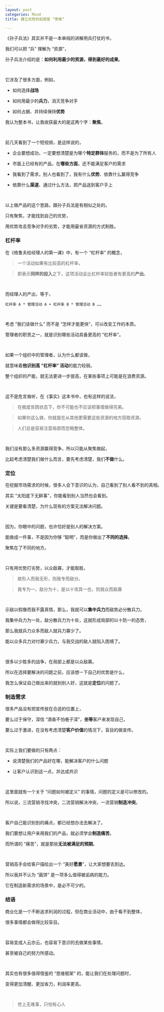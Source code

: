 ```yaml
---
layout: post
categories: Mind
title: 建立优势的前提是 “聚焦”

---
```


《孙子兵法》其实并不是一本单纯的讲解用兵打仗的书，

我们可以把 “兵” 理解为 “资源”，

孙子兵法介绍的是：**如何利用最少的资源，得到最好的成果**。

<br/>

它涉及了很多方面，例如，

- 如何选择**战场**

- 如何用最少的**兵力**，消灭竞争对手

- 如何占据、并持续保持**优势**

我认为整本书，让我收获最大的是这两个字：**聚焦**。

<br/>

前几天看到了一个短视频，是这样说的，

- 企业要想成功，一定要想清楚是为哪个**特定群体**服务的，而不是为了所有人

- 市面上已经有的产品，在**哪些方面**，还不能满足客户的需求

- 我看到了需求，别人也看到了，我有什么**优势**、依靠什么赢得竞争

- 依靠什么**渠道**、通过什么方法，把产品送到客户手上

<br/>

以上做产品的这个思路，跟孙子兵法是有相似之处的。

只有聚焦，才能找到自己的优势，

用优势攻击竞争对手的劣势，才能用最省资源的方式制胜。

### 杠杆率

在《格鲁夫给经理人的第一课》中，有一个 “杠杆率” 的概念，

> 一个活动如果有比较高的杠杆率，

> 即表示**同样的投入**之下，这项活动会比杠杆率较低者有更高的**产出**。

<br/>

而经理人的产出，等于，

```
杠杆率 A * 管理活动 A + 杠杆率 B * 管理活动 B ……
```

<br/>

考虑 “我们该做什么” 而不是 “怎样才能更快”，可以改变工作的本质。

管理者的职责之一，就是识别哪些活动具备更高的 “杠杆率”。

<br/>

如果一个组织中的管理者，认为什么都该做，

就意味着**他识别高 “杠杆率” 活动**的能力较弱。

整个组织的产能，就无法更进一步提高，在某些事项上可能是在浪费资源。

<br/>

这不是危言耸听，在《事实》这本书中，也有这样的说法，

> 在极度贫困状态下，你不可能也不应该把事情做得完美。

> 如果你这么做，你就是在从其他更需要这些资源的地方窃取资源。

> 人们总是容易注意局部而忽略整体。

<br/>

我们没有那么多资源赢得竞争，所以只能从聚焦做起，

比起考虑清楚我们做什么而言，要先考虑清楚，我们**不做**什么。

### 定位

在挖掘市场需求的时候，很多人会下意识的认为，自己看到了别人看不到的真相。

其实 “太阳底下无鲜事”，你能看到别人当然也会看到。

关键是要看清楚，为什么现有的方案无法解决问题。

<br/>

因为，你眼中的问题，也许恰好是别人的解决方案。

能做成一件事，不是因为你够 “聪明”，而是你做出了**不同的选择**。

聚焦在了不同的地方。

<br/>

只有用优势打劣势，以众敌寡，才能取胜，

> 故形人而我无形，则我专而敌分。

> 我专为一，敌分为十，是以十攻其一也，则我众而敌寡

<br/>

示敌以假像而我不露真情，那么，我就可以**集中兵力**而敌势必分散兵力。

我集中兵力为一处，敌分散兵力为十处，这就形成局部的以十防一的态势，

那么我就兵力众多而敌人就兵力寡少了。

能以众多兵力对付寡少兵力，与我交战的敌人就陷入困境了。

<br/>

很多以少胜多的战争，在局部上都是以众敌寡。

所以在选择要解决的问题之前，应该想一下自己的优势是什么，

我怎么保证自己做出来的就别别人好，这就是**定位**的问题了。

### 制造需求

很多产品没有把宣传放在合适的位置上，

要么过于保守，深信 “酒香不怕巷子深”，**坐等**客户来发现自己，

要么过于激进，在没有考虑清楚**客户价值**的情况下，盲目的做宣传。

<br/>

实际上我们要做的只有两点：

- 说清楚我们的产品好在哪，能解决客户的什么问题

- 让客户认识到这一点，并达成共识

<br/>

这里面就有一个关于 “问题如何被定义” 的事情，问题的定义是可以修改的。

所以说，三流营销寻找冲突，二流营销解决冲突，一流营销**制造冲突**。

<br/>

客户自己能识别到的痛点，都已经想办法去解决了。

我们要想让用户来用我们的产品，就必须学会**制造痛苦**。

而所谓的 “痛苦”，就是那些**无法被满足的预期**。

<br/>

营销高手会给客户描绘出一个 “美好**愿景**”，让大家想要去到达。

所以我并不认为 “画饼” 是一项多么值得被诟病的能力。

它在制造新需求的场景中，是必不可少的。

### 结语

商业化是一个不断追求利润的过程，但在商业活动中，由于看不到整体，

很多事情都会做得比较盲目。

<br/>

容易变成人云亦云，也容易下意识的去做某些事情，

甚至被自己的努力所感动。

<br/>

其实也有很多值得借鉴的 “思维框架” 的，能让我们在处理问题时，

变得更加清醒、更加省力，利润率更高。

<br/>

> 世上无难事，只怕有心人